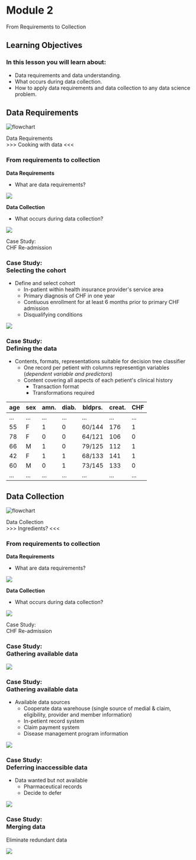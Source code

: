 # Module 2
From Requirements to Collection


## Learning Objectives
### In this lesson you will learn about:
- Data requirements and data understanding.
- What occurs during data collection.
- How to apply data requirements and data collection to any data science problem.


## Data Requirements
![flowchart](figures/ds_methodology.png)


Data Requirements <br> >>> Cooking with data <<<
<!-- .element: class="textontop" -->
<!-- .slide: data-background-image="figures/cooking.gif" -->


### From requirements to collection
<div class="container">
<div class="col selected">

**Data Requirements**
- What are data requirements?

<img src='figures/whh.png' style="max-height: 300px;"/>

</div>
<div class="col">

**Data Collection**
- What occurs during data collection?

<img src='figures/data_collection.png' style="max-height: 300px;"/>
</div>
</div>


Case Study:<br> CHF Re-admission
<!-- .element: class="textontop" -->
<!-- .slide: data-background-image="figures/heart_beat.gif"  -->


<!-- .slide: data-background="var(--main-color)" -->
### Case Study:<br> Selecting the cohort
<div class="container">
<div class="col");>

- Define and select cohort
	- In-patient within health insurance provider's service area
	- Primary diagnosis of CHF in one year
	- Contiuous enrollment for at least 6 months prior to primary CHF admission
	- Disqualifying conditions
</div>
<div class="col">
<img src="figures/cohort.png">	
	
</div>
</div>


<!-- .slide: data-background="var(--main-color)" -->
### Case Study:<br> Defining the data
<div class="container">
<div class="col">

- Contents, formats, representations suitable for decision tree classifier
	- One record per petient with columns representign variables (*dependent variable and predictors*)
	- Content covering all aspects of each petient's clinical history
		- Transaction format
		- Transformations required
</div>
<div class="col" data-markdown style="font-size: 50%;">

| age | sex | amn. | diab. | bldprs. | creat. | CHF |
|------|------|----------|----------|------------|------------|-----|
| ...  |  ... | ... | ... | ... | ... | ... |
| 55  |  F  | 1 | 0 | 60/144 | 176 | 1 |
| 78  |  F  | 0 | 0 | 64/121 | 106 | 0 |
| 66  |  M  | 1 | 0 | 79/125 | 112 | 1 |
| 42  |  F  | 1 | 1 | 68/133 | 141 | 1 |
| 60  |  M  | 0 | 1 | 73/145 | 133 | 0 |
| ...  |  ... | ... | ... | ... | ... | ... |
</div>
</div>


## Data Collection
![flowchart](figures/ds_methodology.png)


<!-- .slide: data-background-image="figures/ingredients.gif" -->
Data Collection <br> >>> Ingredients? <<<
<!-- .element: class="textontop" -->


### From requirements to collection
<div class="container">
<div class="col">

**Data Requirements**
- What are data requirements?

<img src='figures/whh.png' style="max-height: 300px;"/>

</div>
<div class="col selected">

**Data Collection**
- What occurs during data collection?

<img src='figures/data_collection.png' style="max-height: 300px;"/>
</div>
</div>


<!-- .slide: data-background-image="figures/heart_beat.gif"  -->
Case Study:<br> CHF Re-admission
<!-- .element: class="textontop" -->


<!-- .slide: data-background="var(--main-color)" data-auto-animate -->
### Case Study:<br> Gathering available data
<img id="data_col" src="figures/clinic_data_collection.png">


<!-- .slide: data-background="var(--main-color)" data-auto-animate -->
### Case Study:<br> Gathering available data
<div class="container">
<div class="col">

- Available data sources
	- Cooperate data warehouse (single source of medial & claim, eligibility, provider and member information)
	- In-petient record system
	- Claim payment system
	- Disease management program information
</div>
<div class="col">
<img data-id="data_col" src="figures/clinic_data_collection.png">
</div>
</div>


<!-- .slide: data-background="var(--main-color)" data-auto-animate -->
### Case Study:<br> Deferring inaccessible data
<div class="container">
<div class="col">

- Data wanted but not available
	- Pharmaceutical records
	- Decide to defer
</div>
<div class="col">
<img data-id="data_col" src="figures/data_unavailable.png">
</div>
</div>


<!-- .slide: data-background="var(--main-color)" data-auto-animate -->
### Case Study:<br> Merging data

Eliminate redundant data

<img data-id="data_col" src="figures/merge_data.png">
</div>
</div>